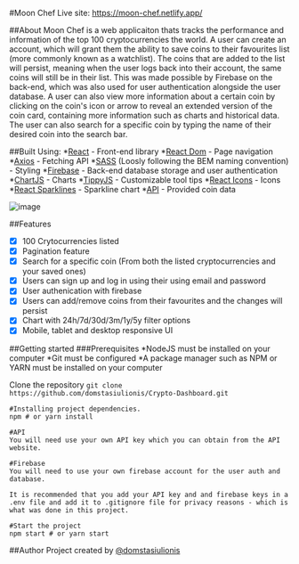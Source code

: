 #Moon Chef
Live site: https://moon-chef.netlify.app/

##About
Moon Chef is a web applicaiton thats tracks the performance and information of the top 100 cryptocurrencies the world. A user can create an account, which will grant them the ability to save coins to their favourites list (more commonly known as a watchlist). The coins that are added to the list will persist, meaning when the user logs back into their account, the same coins will still be in their list. This was made possible by Firebase on the back-end, which was also used for user authentication alongside the user database. A user can also view more information about a certain coin by clicking on the coin's icon or arrow to reveal an extended version of the coin card, containing more information such as charts and historical data. The user can also search for a specific coin by typing the name of their desired coin into the search bar. 

##Built Using:
*[React](https://reactjs.org/) - Front-end library
*[React Dom](https://reactjs.org/docs/react-dom.html) - Page navigation
*[Axios](https://www.npmjs.com/package/axios) - Fetching API
*[SASS](https://sass-lang.com/) (Loosly following the BEM naming convention) - Styling
*[Firebase](https://firebase.google.com/) - Back-end database storage and user authentication
*[ChartJS](https://www.chartjs.org/) - Charts
*[TippyJS](https://atomiks.github.io/tippyjs/) - Customizable tool tips
*[React Icons](https://react-icons.github.io/react-icons/) - Icons
*[React Sparklines](https://www.npmjs.com/package/react-sparklines) - Sparkline chart
*[API](https://rapidapi.com/Coinranking/api/coinranking1/) - Provided coin data

![image](https://user-images.githubusercontent.com/44949034/199572543-e9922436-1cc8-415f-96fd-ea20256d02dc.png)

##Features
- [x] 100 Crytocurrencies listed
- [x] Pagination feature
- [x] Search for a specific coin (From both the listed cryptocurrencies and your saved ones)
- [x] Users can sign up and log in using their using email and password
- [x] User authenication with firebase
- [x] Users can add/remove coins from their favourites and the changes will persist
- [x] Chart with 24h/7d/30d/3m/1y/5y filter options
- [x] Mobile, tablet and desktop responsive UI

##Getting started
###Prerequisites
*NodeJS must be installed on your computer
*Git must be configured
*A package manager such as NPM or YARN must be installed on your computer

Clone the repository
```git clone https://github.com/domstasiulionis/Crypto-Dashboard.git```

```
#Installing project dependencies.
npm # or yarn install

#API
You will need use your own API key which you can obtain from the API website.

#Firebase
You will need to use your own firebase account for the user auth and database.

It is recommended that you add your API key and and firebase keys in a .env file and add it to .gitignore file for privacy reasons - which is what was done in this project.

#Start the project
npm start # or yarn start
```
##Author
Project created by [@domstasiulionis](https://github.com/domstasiulionis)
